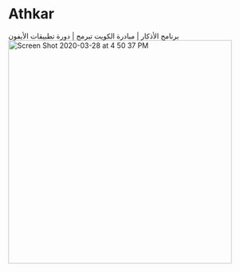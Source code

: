 # Athkar
برنامج الأذكار | مبادرة الكويت تبرمج | دورة تطبيقات الأيفون
<img width="448" alt="Screen Shot 2020-03-28 at 4 50 37 PM" src="https://user-images.githubusercontent.com/8784343/77824513-4179b000-7114-11ea-839a-9bee799f2874.png">
